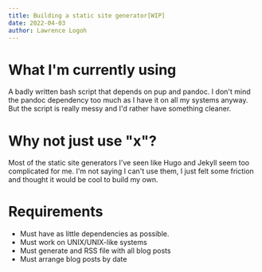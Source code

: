```yaml
---
title: Building a static site generator[WIP]
date: 2022-04-03
author: Lawrence Logoh
---
```


# What I'm currently using
A badly written bash script that depends on pup and pandoc.
I don't mind the pandoc dependency too much as I have it on all my systems anyway.
But the script is really messy and I'd rather have something cleaner.

# Why not just use "x"?

Most of the static site generators I've seen like Hugo and Jekyll seem too complicated for me.
I'm not saying I can't use them, I just felt some friction and thought it would be cool to build my own.

# Requirements 
- Must have as little dependencies as possible.
- Must work on UNIX/UNIX-like systems
- Must generate and RSS file with all blog posts
- Must arrange blog posts by date

